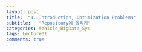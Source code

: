 ```yaml
---
layout: post
title:  "1. Introduction, Optimization Problems"
subtitle:   "Repository에 올리기"
categories: Vehicle_BigData_Sys
tags: Lecture01
comments: true
---
```




# 